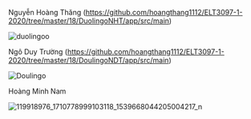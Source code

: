 Nguyễn Hoàng Thăng (https://github.com/hoangthang1112/ELT3097-1-2020/tree/master/18/DuolingoNHT/app/src/main)

![duolingoo](https://user-images.githubusercontent.com/71000279/95849748-0d956d80-0d7a-11eb-950d-a6e2eb50ed68.gif)



Ngô Duy Trường (https://github.com/hoangthang1112/ELT3097-1-2020/tree/master/18/DoulingoNDT/app/src/main)

![Doulingo](https://user-images.githubusercontent.com/71000626/95873383-15fda080-0d9a-11eb-87d4-112ca9d4eb9f.gif)



Hoàng Minh Nam

![119918976_1710778999103118_1539668044205004217_n](https://user-images.githubusercontent.com/71000279/96090901-1493bb80-0ef3-11eb-83a1-a07815f80a9e.gif)
